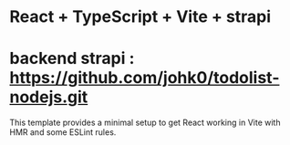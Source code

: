 # React + TypeScript + Vite + strapi

# backend strapi : https://github.com/johk0/todolist-nodejs.git 
This template provides a minimal setup to get React working in Vite with HMR and some ESLint rules.

